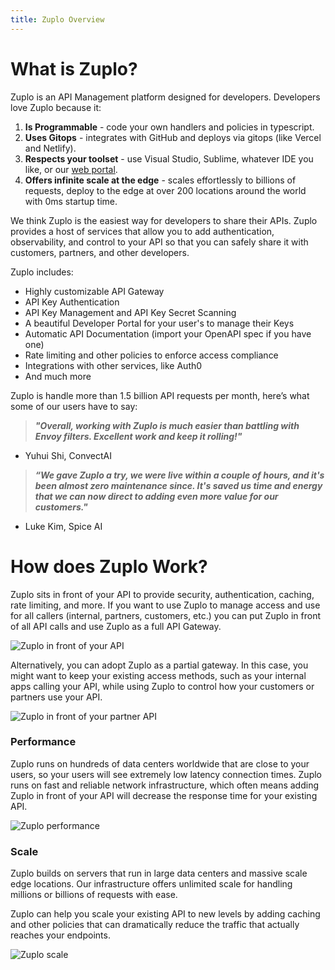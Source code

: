 ```yaml
---
title: Zuplo Overview
---
```


# What is Zuplo?

Zuplo is an API Management platform designed for developers. Developers love Zuplo because it:

1. **Is Programmable** - code your own handlers and policies in typescript.
2. **Uses Gitops** - integrates with GitHub and deploys via gitops (like Vercel and Netlify).
3. **Respects your toolset** - use Visual Studio, Sublime, whatever IDE you like, or our [web portal](https://portal.zuplo.com/signup).
4. **Offers infinite scale at the edge** - scales effortlessly to billions of requests, deploy to the edge at over 200 locations around the world with 0ms startup time.

We think Zuplo is the easiest way for developers to share their APIs. Zuplo provides a host of services that allow you to add authentication, observability, and control to your API so that you can safely share it with customers, partners, and other developers.

Zuplo includes:

- Highly customizable API Gateway
- API Key Authentication
- API Key Management and API Key Secret Scanning
- A beautiful Developer Portal for your user's to manage their Keys
- Automatic API Documentation (import your OpenAPI spec if you have one)
- Rate limiting and other policies to enforce access compliance
- Integrations with other services, like Auth0
- And much more

Zuplo is handle more than 1.5 billion API requests per month, here’s what some of our users have to say: 

> ***"Overall, working with Zuplo is much easier than battling with Envoy filters. Excellent work and keep it rolling!"***
> 
- Yuhui Shi, ConvectAI

> ***“We gave Zuplo a try, we were live within a couple of hours, and it's been almost zero maintenance since. It's saved us time and energy that we can now direct to adding even more value for our customers."***
> 
- Luke Kim, Spice AI

# How does Zuplo Work?
Zuplo sits in front of your API to provide security, authentication, caching, rate limiting, and more. If you want to use Zuplo to manage access and use for all callers (internal, partners, customers, etc.) you can put Zuplo in front of all API calls and use Zuplo as a full API Gateway.

![Zuplo in front of your API](./user-zuplo-api.png)


Alternatively, you can adopt Zuplo as a partial gateway. In this case, you might want to keep your existing access methods, such as your internal apps calling your API, while using Zuplo to control how your customers or partners use your API.

![Zuplo in front of your partner API](./app-user-zuplo-api.png)


### Performance

Zuplo runs on hundreds of data centers worldwide that are close to your users, so your users will see extremely low latency connection times. Zuplo runs on fast and reliable network infrastructure, which often means adding Zuplo in front of your API will decrease the response time for your existing API.

![Zuplo performance](./performance.png)


### Scale

Zuplo builds on servers that run in large data centers and massive scale edge locations. Our infrastructure offers unlimited scale for handling millions or billions of requests with ease.

Zuplo can help you scale your existing API to new levels by adding caching and other policies that can dramatically reduce the traffic that actually reaches your endpoints.

![Zuplo scale](./scale.png)

